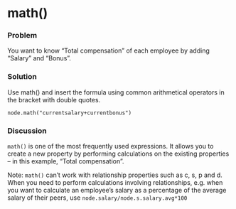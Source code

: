 # math()

### Problem
You want to know “Total compensation” of each employee by adding “Salary” and “Bonus”.


### Solution
Use math() and insert the formula using common arithmetical operators in the bracket with double quotes.

```
node.math("currentsalary+currentbonus")

```

### Discussion

```math()``` is one of the most frequently used expressions. It allows you to create a new property by performing calculations on the existing properties – in this example, “Total compensation”.

Note:
```math()``` can’t work with relationship properties such as c, s, p and d. When you need to perform calculations involving relationships, e.g. when you want to calculate an employee’s salary as a percentage of the average salary of  their peers, use 
```node.salary/node.s.salary.avg*100```
